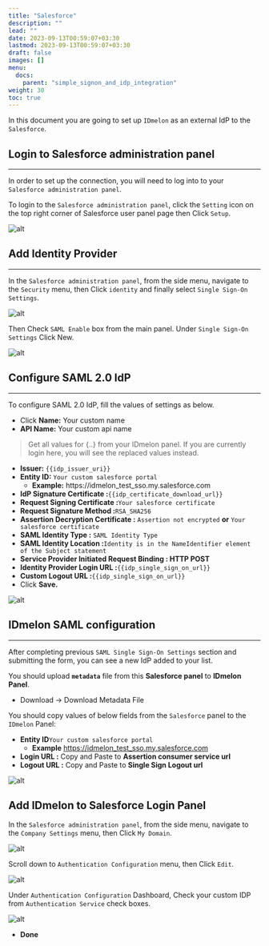 ```yaml
---
title: "Salesforce"
description: ""
lead: ""
date: 2023-09-13T00:59:07+03:30
lastmod: 2023-09-13T00:59:07+03:30
draft: false
images: []
menu:
  docs:
    parent: "simple_signon_and_idp_integration"
weight: 30
toc: true
---
```


In this document you are going to set up `IDmelon` as an external IdP to the `Salesforce`.

## Login to  Salesforce administration panel

---

In order to set up the connection, you will need to log into to your `Salesforce administration panel`.

To login to the `Salesforce administration panel`, click the `Setting` icon on the top right corner of Salesforce user panel page then Click `Setup`.

![alt](/images/vendor/sso/salesforce_dashboard_01.png)

## Add Identity Provider

---

In the `Salesforce administration panel`, from the side menu, navigate to the `Security` menu, then Click `identity` and finally select `Single Sign-On Settings`.

![alt](/images/vendor/sso/salesforce_dashboard_02.png)

Then Check `SAML Enable` box from the main panel.
Under `Single Sign-On Settings` Click New.

![alt](/images/vendor/sso/salesforce_dashboard_03.png)

## Configure SAML 2.0 IdP

---

To configure SAML 2.0 IdP, fill the values of settings as below.

- Click **Name:** Your custom name
- **API Name:** Your custom api name

> Get all values for {..} from your IDmelon panel.
> If you are currently login here, you will see the replaced values instead.

- **Issuer:** `{{idp_issuer_uri}}`
- **Entity ID:** `Your custom salesforce portal`
  - **Example:** https://idmelon\_test\_sso.my.salesforce.com
- **IdP Signature Certificate :**`{{idp_certificate_download_url}}`
- **Request Signing Certificate :**`Your salesforce certificate`
- **Request Signature Method :**`RSA_SHA256`
- **Assertion Decryption Certificate :** `Assertion not encrypted` **or** `Your salesforce certificate`
- **SAML Identity Type :** `SAML Identity Type`
- **SAML Identity Location :**`Identity is in the NameIdentifier element of the Subject statement`
- **Service Provider Initiated Request Binding : HTTP POST**
- **Identity Provider Login URL :**`{{idp_single_sign_on_url}}`
- **Custom Logout URL :**`{{idp_single_sign_on_url}}`
- Click **Save.**

![alt](/images/vendor/sso/salesforce_dashboard_04.png)

## IDmelon SAML configuration

---

After completing previous `SAML Single Sign-On Settings` section and submitting the form, you can see a new IdP added to your list.

You should upload **`metadata`** file from this **Salesforce panel** to **IDmelon Panel**.

- Download -> Download Metadata File

You should copy values of below fields from the `Salesforce` panel to the `IDmelon` Panel:

- **Entity ID**`Your custom salesforce portal`
  - **Example** https://idmelon_test_sso.my.salesforce.com
- **Login URL :** Copy and Paste to **Assertion consumer service url**
- **Logout URL :** Copy and Paste to **Single Sign Logout url**

![alt](/images/vendor/sso/salesforce_dashboard_05.png)

## Add IDmelon to Salesforce Login Panel

In the `Salesforce administration panel`, from the side menu, navigate to the `Company Settings` menu, then Click `My Domain`.

![alt](/images/vendor/sso/salesforce_dashboard_06.png)

Scroll down to `Authentication Configuration` menu, then Click `Edit`.

![alt](/images/vendor/sso/salesforce_dashboard_07.png)

Under `Authentication Configuration` Dashboard, Check your custom IDP from `Authentication Service` check boxes.

![alt](/images/vendor/sso/salesforce_dashboard_08.png)

- **Done**
